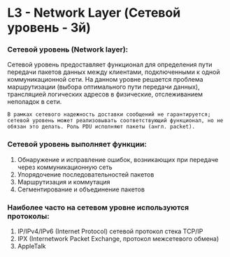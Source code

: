 # L3 - Network Layer (Сетевой уровень - 3й)

### Сетевой уровень (Network layer): 

Сетевой уровень предоставляет функционал для определения пути передачи пакетов данных между клиентами, подключенными к одной коммуникационной сети. На данном уровне решается проблема маршрутизации (выбора оптимального пути передачи данных), трансляцией логических адресов в физические, отслеживанием неполадок в сети.

``В рамках сетевого надежность доставки сообщений не гарантируется; сетевой уровень может реализовывать соответствующий функционал, но не обязан это делать. Роль PDU исполняют пакеты (англ. packet).``

### Сетевой уровень выполняет функции:

1. Обнаружение и исправление ошибок, возникающих при передаче через коммуникационную сеть
2. Упорядочение последовательностей пакетов
3. Маршрутизация и коммутация
4. Сегментирование и объединение пакетов

### Наиболее часто на сетевом уровне используются протоколы:

1. IP/IPv4/IPv6 (Internet Protocol) сетевой протокол стека TCP/IP
2. IPX (Internetwork Packet Exchange, протокол межсетевого обмена)
3. AppleTalk
